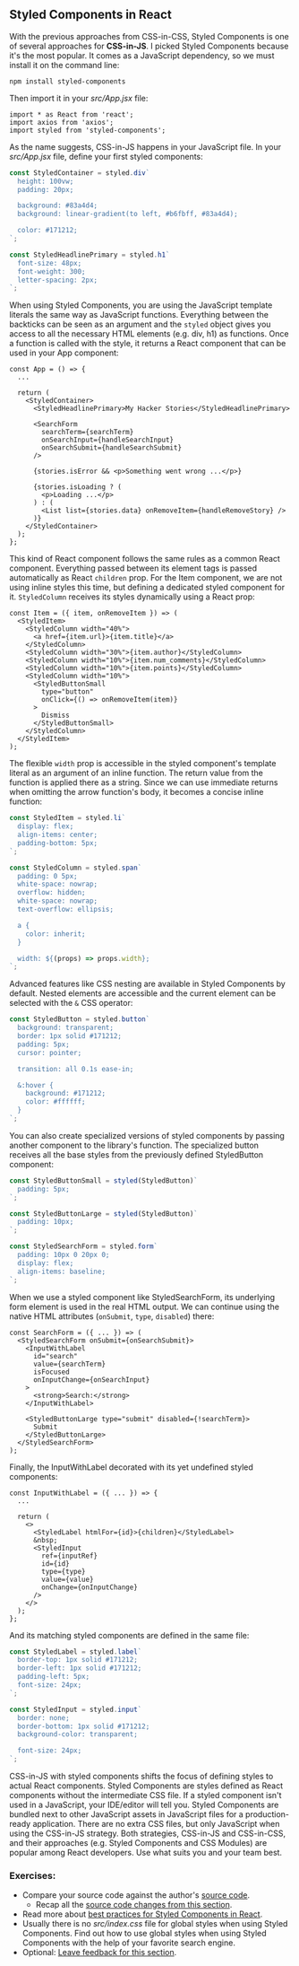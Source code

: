 ## Styled Components in React

With the previous approaches from CSS-in-CSS, Styled Components is one of several approaches for **CSS-in-JS**. I picked Styled Components because it's the most popular. It comes as a JavaScript dependency, so we must install it on the command line:

```text
npm install styled-components
```

Then import it in your *src/App.jsx* file:

```javascript{3}
import * as React from 'react';
import axios from 'axios';
import styled from 'styled-components';
```

As the name suggests, CSS-in-JS happens in your JavaScript file. In your *src/App.jsx* file, define your first styled components:

```javascript
const StyledContainer = styled.div`
  height: 100vw;
  padding: 20px;

  background: #83a4d4;
  background: linear-gradient(to left, #b6fbff, #83a4d4);

  color: #171212;
`;

const StyledHeadlinePrimary = styled.h1`
  font-size: 48px;
  font-weight: 300;
  letter-spacing: 2px;
`;
```

When using Styled Components, you are using the JavaScript template literals the same way as JavaScript functions. Everything between the backticks can be seen as an argument and the `styled` object gives you access to all the necessary HTML elements (e.g. div, h1) as functions. Once a function is called with the style, it returns a React component that can be used in your App component:

```javascript{5-6,21}
const App = () => {
  ...

  return (
    <StyledContainer>
      <StyledHeadlinePrimary>My Hacker Stories</StyledHeadlinePrimary>

      <SearchForm
        searchTerm={searchTerm}
        onSearchInput={handleSearchInput}
        onSearchSubmit={handleSearchSubmit}
      />

      {stories.isError && <p>Something went wrong ...</p>}

      {stories.isLoading ? (
        <p>Loading ...</p>
      ) : (
        <List list={stories.data} onRemoveItem={handleRemoveStory} />
      )}
    </StyledContainer>
  );
};
```

This kind of React component follows the same rules as a common React component. Everything passed between its element tags is passed automatically as React `children` prop. For the Item component, we are not using inline styles this time, but defining a dedicated styled component for it. `StyledColumn` receives its styles dynamically using a React prop:

```javascript{2-3,5-10,15-17}
const Item = ({ item, onRemoveItem }) => (
  <StyledItem>
    <StyledColumn width="40%">
      <a href={item.url}>{item.title}</a>
    </StyledColumn>
    <StyledColumn width="30%">{item.author}</StyledColumn>
    <StyledColumn width="10%">{item.num_comments}</StyledColumn>
    <StyledColumn width="10%">{item.points}</StyledColumn>
    <StyledColumn width="10%">
      <StyledButtonSmall
        type="button"
        onClick={() => onRemoveItem(item)}
      >
        Dismiss
      </StyledButtonSmall>
    </StyledColumn>
  </StyledItem>
);
```

The flexible `width` prop is accessible in the styled component's template literal as an argument of an inline function. The return value from the function is applied there as a string. Since we can use immediate returns when omitting the arrow function's body, it becomes a concise inline function:

```javascript
const StyledItem = styled.li`
  display: flex;
  align-items: center;
  padding-bottom: 5px;
`;

const StyledColumn = styled.span`
  padding: 0 5px;
  white-space: nowrap;
  overflow: hidden;
  white-space: nowrap;
  text-overflow: ellipsis;

  a {
    color: inherit;
  }

  width: ${(props) => props.width};
`;
```

Advanced features like CSS nesting are available in Styled Components by default. Nested elements are accessible and the current element can be selected with the `&` CSS operator:

```javascript
const StyledButton = styled.button`
  background: transparent;
  border: 1px solid #171212;
  padding: 5px;
  cursor: pointer;

  transition: all 0.1s ease-in;

  &:hover {
    background: #171212;
    color: #ffffff;
  }
`;
```

You can also create specialized versions of styled components by passing another component to the library's function. The specialized button receives all the base styles from the previously defined StyledButton component:

```javascript
const StyledButtonSmall = styled(StyledButton)`
  padding: 5px;
`;

const StyledButtonLarge = styled(StyledButton)`
  padding: 10px;
`;

const StyledSearchForm = styled.form`
  padding: 10px 0 20px 0;
  display: flex;
  align-items: baseline;
`;
```

When we use a styled component like StyledSearchForm, its underlying form element is used in the real HTML output. We can continue using the native HTML attributes (`onSubmit`, `type`, `disabled`) there:

```javascript{2,12,14-15}
const SearchForm = ({ ... }) => (
  <StyledSearchForm onSubmit={onSearchSubmit}>
    <InputWithLabel
      id="search"
      value={searchTerm}
      isFocused
      onInputChange={onSearchInput}
    >
      <strong>Search:</strong>
    </InputWithLabel>

    <StyledButtonLarge type="submit" disabled={!searchTerm}>
      Submit
    </StyledButtonLarge>
  </StyledSearchForm>
);
```

Finally, the InputWithLabel decorated with its yet undefined styled components:

```javascript{6,8}
const InputWithLabel = ({ ... }) => {
  ...

  return (
    <>
      <StyledLabel htmlFor={id}>{children}</StyledLabel>
      &nbsp;
      <StyledInput
        ref={inputRef}
        id={id}
        type={type}
        value={value}
        onChange={onInputChange}
      />
    </>
  );
};
```

And its matching styled components are defined in the same file:

```javascript
const StyledLabel = styled.label`
  border-top: 1px solid #171212;
  border-left: 1px solid #171212;
  padding-left: 5px;
  font-size: 24px;
`;

const StyledInput = styled.input`
  border: none;
  border-bottom: 1px solid #171212;
  background-color: transparent;

  font-size: 24px;
`;
```

CSS-in-JS with styled components shifts the focus of defining styles to actual React components. Styled Components are styles defined as React components without the intermediate CSS file. If a styled component isn't used in a JavaScript, your IDE/editor will tell you. Styled Components are bundled next to other JavaScript assets in JavaScript files for a production-ready application. There are no extra CSS files, but only JavaScript when using the CSS-in-JS strategy. Both strategies, CSS-in-JS and CSS-in-CSS, and their approaches (e.g. Styled Components and CSS Modules) are popular among React developers. Use what suits you and your team best.

### Exercises:

* Compare your source code against the author's [source code](https://bit.ly/3dwNzM9).
  * Recap all the [source code changes from this section](https://bit.ly/3UAbj2e).
* Read more about [best practices for Styled Components in React](https://www.robinwieruch.de/styled-components/).
* Usually there is no *src/index.css* file for global styles when using Styled Components. Find out how to use global styles when using Styled Components with the help of your favorite search engine.
* Optional: [Leave feedback for this section](https://forms.gle/5vFxvg9hSNAna37S8).